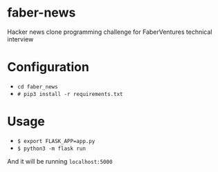# faber-news

Hacker news clone programming challenge for FaberVentures technical interview

# Configuration
* `cd faber_news`
* `# pip3 install -r requirements.txt`

# Usage
* `$ export FLASK_APP=app.py`
* `$ python3 -m flask run`

And it will be running `localhost:5000`
